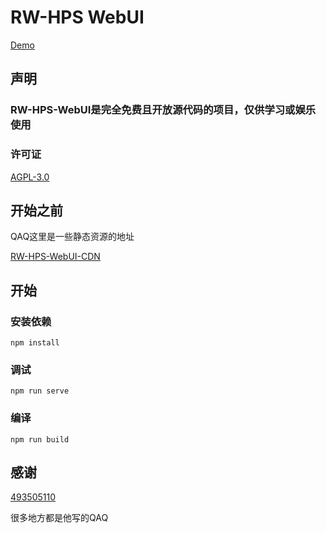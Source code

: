 # RW-HPS WebUI

[Demo](https://webui-for-rw-hps.pages.dev/)

## 声明

### RW-HPS-WebUI是完全免费且开放源代码的项目，仅供学习或娱乐使用

### 许可证

[AGPL-3.0](https://www.gnu.org/licenses/agpl-3.0.html)

## 开始之前

QAQ这里是一些静态资源的地址

[RW-HPS-WebUI-CDN](https://github.com/FiresonZ/cdn/tree/main/rwhpswebui)

## 开始

### 安装依赖

```
npm install
```

### 调试

```
npm run serve
```

### 编译

```
npm run build
```

## 感谢

[493505110](https://github.com/493505110)

很多地方都是他写的QAQ
